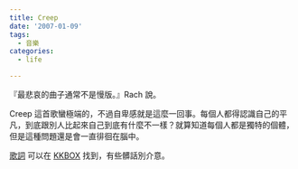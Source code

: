 ```yaml
---
title: Creep
date: '2007-01-09'
tags:
  - 音樂
categories:
  - life

---
```

『最悲哀的曲子通常不是慢版。』Rach 說。  
  
Creep 這首歌蠻極端的，不過自卑感就是這麼一回事。每個人都得認識自己的平凡，到底跟別人比起來自己到底有什麼不一樣？就算知道每個人都是獨特的個體，但是這種問題還是會一直徘徊在腦中。  
  
  
  
[歌詞](http://www.kkbox.com.tw/funky/web_info/abkgNQNWY0vNB7j00Eid008l.html#2) 可以在 [KKBOX](http://www.kkbox.com.tw/) 找到，有些髒話別介意。